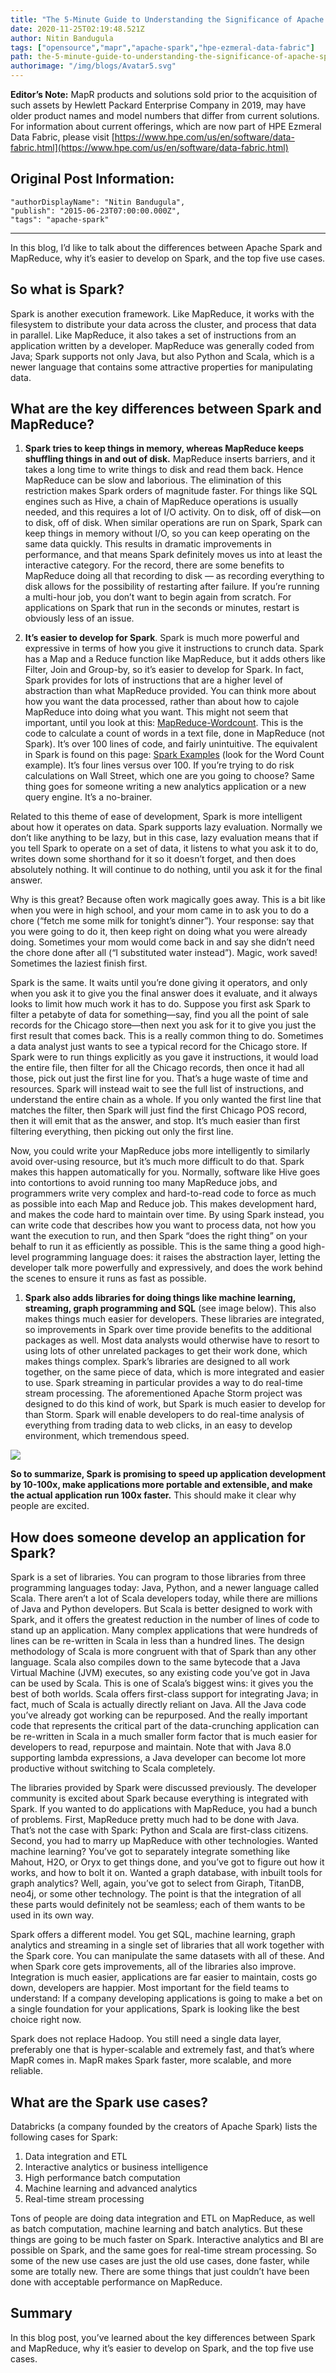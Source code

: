 ```yaml
---
title: "The 5-Minute Guide to Understanding the Significance of Apache Spark"
date: 2020-11-25T02:19:48.521Z
author: Nitin Bandugula 
tags: ["opensource","mapr","apache-spark","hpe-ezmeral-data-fabric"]
path: the-5-minute-guide-to-understanding-the-significance-of-apache-spark
authorimage: "/img/blogs/Avatar5.svg"
---
```

**Editor’s Note:** MapR products and solutions sold prior to the acquisition of such assets by Hewlett Packard Enterprise Company in 2019, may have older product names and model numbers that differ from current solutions. For information about current offerings, which are now part of HPE Ezmeral Data Fabric, please visit [https://www.hpe.com/us/en/software/data-fabric.html](https://www.hpe.com/us/en/software/data-fabric.html)

## Original Post Information:

```
"authorDisplayName": "Nitin Bandugula",
"publish": "2015-06-23T07:00:00.000Z",
"tags": "apache-spark"
```
---

In this blog, I’d like to talk about the differences between Apache Spark and MapReduce, why it’s easier to develop on Spark, and the top five use cases.

## So what is Spark?

Spark is another execution framework. Like MapReduce, it works with the filesystem to distribute your data across the cluster, and process that data in parallel. Like MapReduce, it also takes a set of instructions from an application written by a developer. MapReduce was generally coded from Java; Spark supports not only Java, but also Python and Scala, which is a newer language that contains some attractive properties for manipulating data.

## What are the key differences between Spark and MapReduce?

1.  **Spark tries to keep things in memory, whereas MapReduce keeps shuffling things in and out of disk.** MapReduce inserts barriers, and it takes a long time to write things to disk and read them back. Hence MapReduce can be slow and laborious. The elimination of this restriction makes Spark orders of magnitude faster. For things like SQL engines such as Hive, a chain of MapReduce operations is usually needed, and this requires a lot of I/O activity. On to disk, off of disk—on to disk, off of disk. When similar operations are run on Spark, Spark can keep things in memory without I/O, so you can keep operating on the same data quickly. This results in dramatic improvements in performance, and that means Spark definitely moves us into at least the interactive category. For the record, there are some benefits to MapReduce doing all that recording to disk — as recording everything to disk allows for the possibility of restarting after failure. If you’re running a multi-hour job, you don’t want to begin again from scratch. For applications on Spark that run in the seconds or minutes, restart is obviously less of an issue.

2.  **It’s easier to develop for Spark**. Spark is much more powerful and expressive in terms of how you give it instructions to crunch data. Spark has a Map and a Reduce function like MapReduce, but it adds others like Filter, Join and Group-by, so it’s easier to develop for Spark. In fact, Spark provides for lots of instructions that are a higher level of abstraction than what MapReduce provided. You can think more about how you want the data processed, rather than about how to cajole MapReduce into doing what you want. This might not seem that important, until you look at this:  [MapReduce-Wordcount](https://hadoop.apache.org/docs/r1.2.1/mapred_tutorial.html#Example%3A+WordCount+v2.0). This is the code to calculate a count of words in a text file, done in MapReduce (not Spark). It’s over 100 lines of code, and fairly unintuitive. The equivalent in Spark is found on this page: [Spark Examples](https://spark.apache.org/examples.html) (look for the Word Count example). It’s four lines versus over 100\. If you’re trying to do risk calculations on Wall Street, which one are you going to choose? Same thing goes for someone writing a new analytics application or a new query engine. It’s a no-brainer.

Related to this theme of ease of development, Spark is more intelligent about how it operates on data. Spark supports lazy evaluation. Normally we don’t like anything to be lazy, but in this case, lazy evaluation means that if you tell Spark to operate on a set of data, it listens to what you ask it to do, writes down some shorthand for it so it doesn’t forget, and then does absolutely nothing. It will continue to do nothing, until you ask it for the final answer.

Why is this great? Because often work magically goes away. This is a bit like when you were in high school, and your mom came in to ask you to do a chore (“fetch me some milk for tonight’s dinner”). Your response: say that you were going to do it, then keep right on doing what you were already doing. Sometimes your mom would come back in and say she didn’t need the chore done after all (“I substituted water instead”). Magic, work saved! Sometimes the laziest finish first.

Spark is the same. It waits until you’re done giving it operators, and only when you ask it to give you the final answer does it evaluate, and it always looks to limit how much work it has to do. Suppose you first ask Spark to filter a petabyte of data for something—say, find you all the point of sale records for the Chicago store—then next you ask for it to give you just the first result that comes back. This is a really common thing to do. Sometimes a data analyst just wants to see a typical record for the Chicago store. If Spark were to run things explicitly as you gave it instructions, it would load the entire file, then filter for all the Chicago records, then once it had all those, pick out just the first line for you. That’s a huge waste of time and resources. Spark will instead wait to see the full list of instructions, and understand the entire chain as a whole. If you only wanted the first line that matches the filter, then Spark will just find the first Chicago POS record, then it will emit that as the answer, and stop. It’s much easier than first filtering everything, then picking out only the first line.

Now, you could write your MapReduce jobs more intelligently to similarly avoid over-using resource, but it’s much more difficult to do that. Spark makes this happen automatically for you. Normally, software like Hive goes into contortions to avoid running too many MapReduce jobs, and programmers write very complex and hard-to-read code to force as much as possible into each Map and Reduce job. This makes development hard, and makes the code hard to maintain over time. By using Spark instead, you can write code that describes how you want to process data, not how you want the execution to run, and then Spark “does the right thing” on your behalf to run it as efficiently as possible. This is the same thing a good high-level programming language does: it raises the abstraction layer, letting the developer talk more powerfully and expressively, and does the work behind the scenes to ensure it runs as fast as possible.

1.  **Spark also adds libraries for doing things like machine learning, streaming, graph programming and SQL** (see image below). This also makes things much easier for developers. These libraries are integrated, so improvements in Spark over time provide benefits to the additional packages as well. Most data analysts would otherwise have to resort to using lots of other unrelated packages to get their work done, which makes things complex. Spark’s libraries are designed to all work together, on the same piece of data, which is more integrated and easier to use. Spark streaming in particular provides a way to do real-time stream processing. The aforementioned Apache Storm project was designed to do this kind of work, but Spark is much easier to develop for than Storm. Spark will enable developers to do real-time analysis of everything from trading data to web clicks, in an easy to develop environment, which tremendous speed.

![](https://hpe-developer-portal.s3.amazonaws.com/uploads/media/2020/11/spark-core-stack-db-1606270847095.jpg)

**So to summarize, Spark is promising to speed up application development by 10-100x, make applications more portable and extensible, and make the actual application run 100x faster.** This should make it clear why people are excited.

## How does someone develop an application for Spark?

Spark is a set of libraries. You can program to those libraries from three programming languages today: Java, Python, and a newer language called Scala. There aren’t a lot of Scala developers today, while there are millions of Java and Python developers. But Scala is better designed to work with Spark, and it offers the greatest reduction in the number of lines of code to stand up an application. Many complex applications that were hundreds of lines can be re-written in Scala in less than a hundred lines. The design methodology of Scala is more congruent with that of Spark than any other language. Scala also compiles down to the same bytecode that a Java Virtual Machine (JVM) executes, so any existing code you’ve got in Java can be used by Scala. This is one of Scala’s biggest wins: it gives you the best of both worlds. Scala offers first-class support for integrating Java; in fact, much of Scala is actually directly reliant on Java. All the Java code you’ve already got working can be repurposed. And the really important code that represents the critical part of the data-crunching application can be re-written in Scala in a much smaller form factor that is much easier for developers to read, repurpose and maintain. Note that with Java 8.0 supporting lambda expressions, a Java developer can become lot more productive without switching to Scala completely.

The libraries provided by Spark were discussed previously. The developer community is excited about Spark because everything is integrated with Spark. If you wanted to do applications with MapReduce, you had a bunch of problems. First, MapReduce pretty much had to be done with Java. That’s not the case with Spark: Python and Scala are first-class citizens. Second, you had to marry up MapReduce with other technologies. Wanted machine learning? You’ve got to separately integrate something like Mahout, H2O, or Oryx to get things done, and you’ve got to figure out how it works, and how to bolt it on. Wanted a graph database, with inbuilt tools for graph analytics? Well, again, you’ve got to select from Giraph, TitanDB, neo4j, or some other technology. The point is that the integration of all these parts would definitely not be seamless; each of them wants to be used in its own way.

Spark offers a different model. You get SQL, machine learning, graph analytics and streaming in a single set of libraries that all work together with the Spark core. You can manipulate the same datasets with all of these. And when Spark core gets improvements, all of the libraries also improve. Integration is much easier, applications are far easier to maintain, costs go down, developers are happier. Most important for the field teams to understand: If a company developing applications is going to make a bet on a single foundation for your applications, Spark is looking like the best choice right now.

Spark does not replace Hadoop. You still need a single data layer, preferably one that is hyper-scalable and extremely fast, and that’s where MapR comes in. MapR makes Spark faster, more scalable, and more reliable.

## What are the Spark use cases?

Databricks (a company founded by the creators of Apache Spark) lists the following cases for Spark:

1.  Data integration and ETL
2.  Interactive analytics or business intelligence
3.  High performance batch computation
4.  Machine learning and advanced analytics
5.  Real-time stream processing

Tons of people are doing data integration and ETL on MapReduce, as well as batch computation, machine learning and batch analytics. But these things are going to be much faster on Spark. Interactive analytics and BI are possible on Spark, and the same goes for real-time stream processing. So some of the new use cases are just the old use cases, done faster, while some are totally new. There are some things that just couldn’t have been done with acceptable performance on MapReduce.

## Summary

In this blog post, you’ve learned about the key differences between Spark and MapReduce, why it’s easier to develop on Spark, and the top five use cases. 